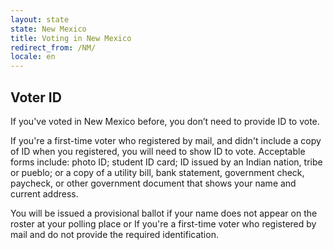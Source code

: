 ```yaml
---
layout: state
state: New Mexico
title: Voting in New Mexico
redirect_from: /NM/
locale: en
---
```


## Voter ID

If you've voted in New Mexico before, you don’t need to provide ID to vote.

If you're a first-time voter who registered by mail, and didn't include a copy of ID when you registered, you will need to show ID to vote. Acceptable forms include: photo ID; student ID card; ID issued by an Indian nation, tribe or pueblo; or a copy of a utility bill, bank statement, government check, paycheck, or other government document that shows your name and current address.

You will be issued a provisional ballot if your name does not appear on the roster at your polling place or If you're a first-time voter who registered by mail and do not provide the required identification.

